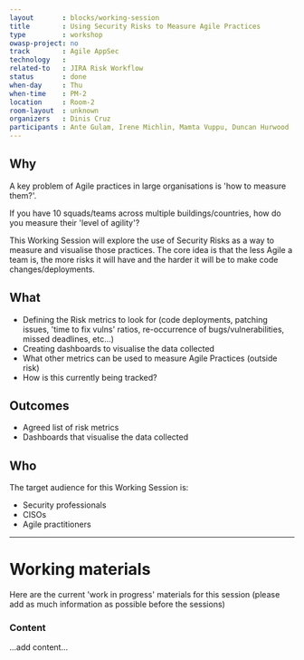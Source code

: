 ```yaml
---
layout       : blocks/working-session
title        : Using Security Risks to Measure Agile Practices
type         : workshop
owasp-project: no
track        : Agile AppSec
technology   :
related-to   : JIRA Risk Workflow
status       : done
when-day     : Thu
when-time    : PM-2
location     : Room-2
room-layout  : unknown
organizers   : Dinis Cruz
participants : Ante Gulam, Irene Michlin, Mamta Vuppu, Duncan Hurwood
---
```


## Why

A key problem of Agile practices in large organisations is 'how to measure them?'.

If you have 10 squads/teams across multiple buildings/countries, how do you measure their 'level of agility'?

This Working Session will explore the use of Security Risks as a way to measure and visualise those practices. The core idea
is that the less Agile a team is, the more risks it will have and the harder it will be to make code changes/deployments.

## What

 - Defining the Risk metrics to look for (code deployments, patching issues, 'time to fix vulns' ratios, re-occurrence of bugs/vulnerabilities, missed deadlines, etc...)
 - Creating dashboards to visualise the data collected
 - What other metrics can be used to measure Agile Practices (outside risk)
 - How is this currently being tracked?

## Outcomes

- Agreed list of risk metrics
- Dashboards that visualise the data collected

## Who

The target audience for this Working Session is:

- Security professionals
- CISOs
- Agile practitioners

--- 

# Working materials

Here are the current 'work in progress' materials for this session (please add as much information as possible before the sessions)

### Content

...add content...

